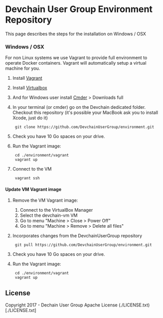 
# Devchain User Group Environment Repository

This page describes the steps for the installation on Windows / OSX

### Windows / OSX

For non Linux systems we use Vagrant to provide  full environment to operate Docker containers.
Vagrant will automatically setup a virtual machine for you.

1. Install [Vagrant](https://www.vagrantup.com/downloads)
1. Install [Virtualbox](https://www.virtualbox.org/wiki/Downloads)
1. And for Windows user install [Cmder](http://cmder.net/) > Downloads full

1. In your terminal (or cmder) go on the Devchain dedicated folder. Checkout this repository (it's possible your MacBook ask you to install Xcode, just do it)

		git clone https://github.com/DevchainUserGroup/environment.git

1. Check you have 10 Go spaces on your drive.

1. Run the Vagrant image:

		cd ./environment/vagrant
		vagrant up

1. Connect to the VM

		vagrant ssh


#### Update VM Vagrant image

1. Remove the VM Vagrant image:

    1. Connect to the VirtualBox Manager
    1. Select the devchain-vm VM
    1. Go to menu "Machine > Close > Power Off"
    1. Go to menu "Machine > Remove > Delete all files"

1. Incorporates changes from the DevchainUserGroup repository

		git pull https://github.com/DevchainUserGroup/environment.git

1. Check you have 10 Go spaces on your drive.

1. Run the Vagrant image:

		cd ./environment/vagrant
		vagrant up

## License

Copyright 2017 - Dechain User Group
Apache License (./LICENSE.txt)[./LICENSE.txt]
